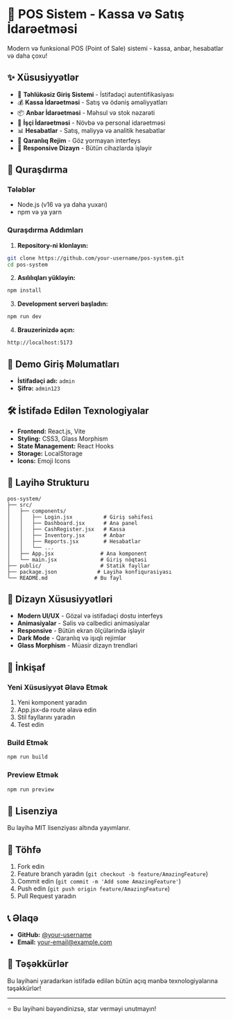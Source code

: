 # 🏪 POS Sistem - Kassa və Satış İdarəetməsi

Modern və funksional POS (Point of Sale) sistemi - kassa, anbar, hesabatlar və daha çoxu!

## ✨ Xüsusiyyətlər

- 🔐 **Təhlükəsiz Giriş Sistemi** - İstifadəçi autentifikasiyası
- 💰 **Kassa İdarəetməsi** - Satış və ödəniş əməliyyatları
- 📦 **Anbar İdarəetməsi** - Məhsul və stok nəzarəti
- 👥 **İşçi İdarəetməsi** - Növbə və personal idarəetməsi
- 📊 **Hesabatlar** - Satış, maliyyə və analitik hesabatlar
- 🌙 **Qaranlıq Rejim** - Göz yormayan interfeys
- 📱 **Responsive Dizayn** - Bütün cihazlarda işləyir

## 🚀 Quraşdırma

### Tələblər
- Node.js (v16 və ya daha yuxarı)
- npm və ya yarn

### Quraşdırma Addımları

1. **Repository-ni klonlayın:**
```bash
git clone https://github.com/your-username/pos-system.git
cd pos-system
```

2. **Asılılıqları yükləyin:**
```bash
npm install
```

3. **Development serveri başladın:**
```bash
npm run dev
```

4. **Brauzerinizdə açın:**
```
http://localhost:5173
```

## 🔑 Demo Giriş Məlumatları

- **İstifadəçi adı:** `admin`
- **Şifrə:** `admin123`

## 🛠️ İstifadə Edilən Texnologiyalar

- **Frontend:** React.js, Vite
- **Styling:** CSS3, Glass Morphism
- **State Management:** React Hooks
- **Storage:** LocalStorage
- **Icons:** Emoji Icons

## 📁 Layihə Strukturu

```
pos-system/
├── src/
│   ├── components/
│   │   ├── Login.jsx          # Giriş səhifəsi
│   │   ├── Dashboard.jsx      # Ana panel
│   │   ├── CashRegister.jsx   # Kassa
│   │   ├── Inventory.jsx      # Anbar
│   │   ├── Reports.jsx        # Hesabatlar
│   │   └── ...
│   ├── App.jsx               # Ana komponent
│   └── main.jsx              # Giriş nöqtəsi
├── public/                   # Statik fayllar
├── package.json             # Layihə konfiqurasiyası
└── README.md               # Bu fayl
```

## 🎨 Dizayn Xüsusiyyətləri

- **Modern UI/UX** - Gözəl və istifadəçi dostu interfeys
- **Animasiyalar** - Səlis və cəlbedici animasiyalar
- **Responsive** - Bütün ekran ölçülərində işləyir
- **Dark Mode** - Qaranlıq və işıqlı rejimlər
- **Glass Morphism** - Müasir dizayn trendləri

## 🔧 İnkişaf

### Yeni Xüsusiyyət Əlavə Etmək

1. Yeni komponent yaradın
2. App.jsx-də route əlavə edin
3. Stil fayllarını yaradın
4. Test edin

### Build Etmək

```bash
npm run build
```

### Preview Etmək

```bash
npm run preview
```

## 📝 Lisenziya

Bu layihə MIT lisenziyası altında yayımlanır.

## 🤝 Töhfə

1. Fork edin
2. Feature branch yaradın (`git checkout -b feature/AmazingFeature`)
3. Commit edin (`git commit -m 'Add some AmazingFeature'`)
4. Push edin (`git push origin feature/AmazingFeature`)
5. Pull Request yaradın

## 📞 Əlaqə

- **GitHub:** [@your-username](https://github.com/your-username)
- **Email:** your-email@example.com

## 🙏 Təşəkkürlər

Bu layihəni yaradarkən istifadə edilən bütün açıq mənbə texnologiyalarına təşəkkürlər!

---

⭐ Bu layihəni bəyəndinizsə, star verməyi unutmayın!
